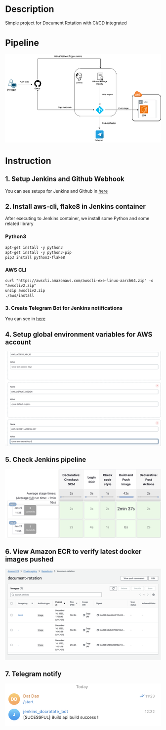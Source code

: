 # Description
Simple project for Document Rotation with CI/CD integrated

# Pipeline
![DocumentRotationArchitect](images/DocumentPipelineArchitect.png)

# Instruction

## 1. Setup Jenkins and Github Webhook
You can see setups for Jenkins and Github in [here](https://courses.mlops.vn/mlops-crash-course/ci-cd/jenkins-co-ban.html)

## 2. Install aws-cli, flake8 in Jenkins container

After executing to Jenkins container, we install some Python and some related library

### **Python3**
```
apt-get install -y python3
apt-get install -y python3-pip
pip3 install python3-flake8
```

### **AWS CLI**
```
curl "https://awscli.amazonaws.com/awscli-exe-linux-aarch64.zip" -o "awscliv2.zip"
unzip awscliv2.zip
./aws/install
```

### 3. Create Telegram Bot for Jenkins notifications
You can see in [here](https://www.youtube.com/watch?v=8RdHSkOicok)

## 4. Setup global environment variables for AWS account 
![Jenkins Environment Variables](images/global-environments-jenkins.png)

## 5. Check Jenkins pipeline
![Jenkins Pipeline](images/jenkins-pipeline.png)

## 6. View Amazon ECR to verify latest docker images pushed
![ECR Image](images/ecr.png)

## 7. Telegram notify
![Telegram Bot](images/telegram-bot.png)
